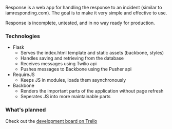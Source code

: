 Response is a web app for handling the response to an incident (similar to iamresponding.com). The goal is to make it very simple and effective to use.

Response is incomplete, untested, and in no way ready for production.

### Technologies

* Flask 
    * Serves the index.html template and static assets (backbone, styles)
    * Handles saving and retrieving from the database
    * Receives messages using Twilio api
    * Pushes messages to Backbone using the Pusher api
* RequireJS
    * Keeps JS in modules, loads them asynchronously
* Backbone
    * Renders the important parts of the application without page refresh
    * Seperates JS into more maintainable parts

### What's planned 

Check out the [development board on Trello](https://trello.com/b/RmoQCeN3)

